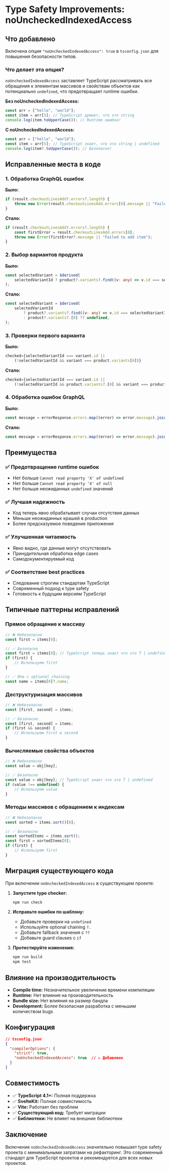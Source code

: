 # Type Safety Improvements: noUncheckedIndexedAccess

## Что добавлено

Включена опция `"noUncheckedIndexedAccess": true` в `tsconfig.json` для повышения безопасности типов.

### Что делает эта опция?

`noUncheckedIndexedAccess` заставляет TypeScript рассматривать все обращения к элементам массивов и свойствам объектов как потенциально `undefined`, что предотвращает runtime ошибки.

**Без noUncheckedIndexedAccess:**
```typescript
const arr = ["hello", "world"];
const item = arr[5]; // TypeScript думает, что это string
console.log(item.toUpperCase()); // Runtime ошибка!
```

**С noUncheckedIndexedAccess:**
```typescript
const arr = ["hello", "world"];
const item = arr[5]; // TypeScript знает, что это string | undefined
console.log(item?.toUpperCase()); // Безопасно!
```

## Исправленные места в коде

### 1. Обработка GraphQL ошибок

**Было:**
```typescript
if (result.checkoutLinesAdd?.errors?.length) {
    throw new Error(result.checkoutLinesAdd.errors[0].message || "Failed to add item");
}
```

**Стало:**
```typescript
if (result.checkoutLinesAdd?.errors?.length) {
    const firstError = result.checkoutLinesAdd.errors[0];
    throw new Error(firstError?.message || "Failed to add item");
}
```

### 2. Выбор вариантов продукта

**Было:**
```typescript
const selectedVariant = $derived(
    selectedVariantId ? product?.variants?.find((v: any) => v.id === selectedVariantId) : product?.variants?.[0],
);
```

**Стало:**
```typescript
const selectedVariant = $derived(
    selectedVariantId 
        ? product?.variants?.find((v: any) => v.id === selectedVariantId) 
        : product?.variants?.[0] ?? undefined,
);
```

### 3. Проверки первого варианта

**Было:**
```typescript
checked={selectedVariantId === variant.id ||
    (!selectedVariantId && variant === product.variants[0])}
```

**Стало:**
```typescript
checked={selectedVariantId === variant.id ||
    (!selectedVariantId && product.variants?.[0] && variant === product.variants[0])}
```

### 4. Обработка ошибок GraphQL

**Было:**
```typescript
const message = errorResponse.errors.map((error) => error.message).join("\n");
```

**Стало:**
```typescript
const message = errorResponse.errors.map((error) => error.message).join("\n") || "Unknown GraphQL error";
```

## Преимущества

### ✅ Предотвращение runtime ошибок
- Нет больше `Cannot read property 'X' of undefined`
- Нет больше `Cannot read property 'X' of null`
- Нет больше неожиданных `undefined` значений

### ✅ Лучшая надежность
- Код теперь явно обрабатывает случаи отсутствия данных
- Меньше неожиданных крашей в production
- Более предсказуемое поведение приложения

### ✅ Улучшенная читаемость
- Явно видно, где данные могут отсутствовать
- Принудительная обработка edge cases
- Самодокументируемый код

### ✅ Соответствие best practices
- Следование строгим стандартам TypeScript
- Современный подход к type safety
- Готовность к будущим версиям TypeScript

## Типичные паттерны исправлений

### Прямое обращение к массиву
```typescript
// ❌ Небезопасно
const first = items[0];

// ✅ Безопасно
const first = items[0]; // TypeScript теперь знает что это T | undefined
if (first) {
    // Используем first
}

// ✅ Или с optional chaining
const name = items[0]?.name;
```

### Деструктуризация массивов
```typescript
// ❌ Небезопасно
const [first, second] = items;

// ✅ Безопасно
const [first, second] = items;
if (first && second) {
    // Используем first и second
}
```

### Вычисляемые свойства объектов
```typescript
// ❌ Небезопасно
const value = obj[key];

// ✅ Безопасно
const value = obj[key]; // TypeScript знает что это T | undefined
if (value !== undefined) {
    // Используем value
}
```

### Методы массивов с обращением к индексам
```typescript
// ❌ Небезопасно
const sorted = items.sort()[0];

// ✅ Безопасно
const sortedItems = items.sort();
const first = sortedItems[0];
if (first) {
    // Используем first
}
```

## Миграция существующего кода

При включении `noUncheckedIndexedAccess` в существующем проекте:

1. **Запустите type checker:**
   ```bash
   npm run check
   ```

2. **Исправьте ошибки по шаблону:**
   - Добавьте проверки на `undefined`
   - Используйте optional chaining `?.`
   - Добавьте fallback значения с `??`
   - Добавьте guard clauses с `if`

3. **Протестируйте изменения:**
   ```bash
   npm run build
   npm test
   ```

## Влияние на производительность

- **Compile time:** Незначительное увеличение времени компиляции
- **Runtime:** Нет влияния на производительность
- **Bundle size:** Нет влияния на размер бандла
- **Development:** Более безопасная разработка с меньшим количеством bugs

## Конфигурация

```json
// tsconfig.json
{
  "compilerOptions": {
    "strict": true,
    "noUncheckedIndexedAccess": true  // ← Добавлено
  }
}
```

## Совместимость

- ✅ **TypeScript 4.1+:** Полная поддержка
- ✅ **SvelteKit:** Полная совместимость
- ✅ **Vite:** Работает без проблем
- ✅ **Существующий код:** Требует миграции
- ✅ **Библиотеки:** Не влияет на внешние библиотеки

## Заключение

Включение `noUncheckedIndexedAccess` значительно повышает type safety проекта с минимальными затратами на рефакторинг. Это современный стандарт для TypeScript проектов и рекомендуется для всех новых проектов.
